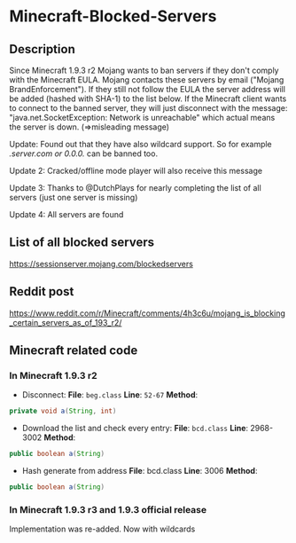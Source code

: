 # Minecraft-Blocked-Servers

## Description

Since Minecraft 1.9.3 r2 Mojang wants to ban servers if they don't comply with the Minecraft EULA. Mojang contacts
these servers by email ("Mojang BrandEnforcement"). If they still not follow the EULA the server address will be added
(hashed with SHA-1) to the list below. If the Minecraft client wants to connect to the banned server, they will just
disconnect with the message: "java.net.SocketException: Network is unreachable" which actual means the server is down.
(=>misleading message)

Update: Found out that they have also wildcard support. So for example *.server.com or 0.0.0.* can be banned too.

Update 2: Cracked/offline mode player will also receive this message

Update 3: Thanks to @DutchPlays for nearly completing the list of all servers (just one server is missing)

Update 4: All servers are found

## List of all blocked servers

https://sessionserver.mojang.com/blockedservers

## Reddit post

https://www.reddit.com/r/Minecraft/comments/4h3c6u/mojang_is_blocking_certain_servers_as_of_193_r2/

## Minecraft related code

### In Minecraft 1.9.3 r2

* Disconnect: **File**: ```beg.class``` **Line**: ```52-67``` **Method**:
```java
private void a(String, int)
```
* Download the list and check every entry: **File**: ```bcd.class``` **Line**: 2968-3002 **Method**:
```java
public boolean a(String)
```
* Hash generate from address **File**: bcd.class **Line**: 3006 **Method**:
```java
public boolean a(String)
```

### In Minecraft 1.9.3 r3 and 1.9.3 official release

Implementation was re-added. Now with wildcards